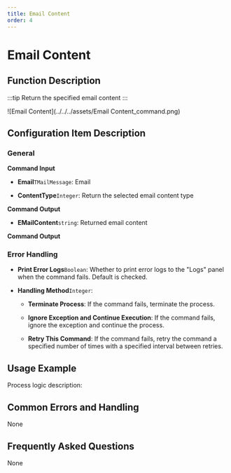 ```yaml
---
title: Email Content
order: 4
---
```


# Email Content

## Function Description

:::tip 
Return the specified email content
:::

![Email Content](../../../assets/Email Content_command.png)

## Configuration Item Description

### General

**Command Input**

- **Email**`TMailMessage`: Email

- **ContentType**`Integer`: Return the selected email content type


**Command Output**

- **EMailContent**`string`: Returned email content


**Command Output**

### Error Handling

- **Print Error Logs**`Boolean`: Whether to print error logs to the "Logs" panel when the command fails. Default is checked. 

- **Handling Method**`Integer`:

    - **Terminate Process**: If the command fails, terminate the process.

    - **Ignore Exception and Continue Execution**: If the command fails, ignore the exception and continue the process.

    - **Retry This Command**: If the command fails, retry the command a specified number of times with a specified interval between retries.

## Usage Example

Process logic description:

## Common Errors and Handling

None

## Frequently Asked Questions

None


